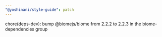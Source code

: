 ```yaml
---
"@yoshinani/style-guide": patch
---
```


chore(deps-dev): bump @biomejs/biome from 2.2.2 to 2.2.3 in the biome-dependencies group
